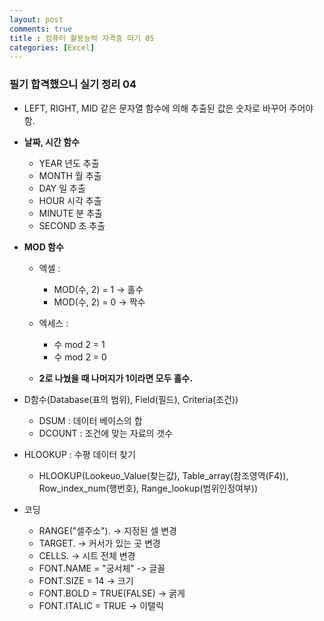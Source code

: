 ```yaml
---
layout: post
comments: true
title : 컴퓨터 활용능력 자격증 따기 05
categories: [Excel]
---
```


### 필기 합격했으니 실기 정리 04

* LEFT, RIGHT, MID 같은 문자열 함수에 의해 추출된 값은 숫자로 바꾸어 주어야 함.

* __날짜, 시간 함수__
  - YEAR 년도 추출
  - MONTH 월 추출
  - DAY 일 추출
  - HOUR 시각 추출
  - MINUTE 분 추출
  - SECOND 초 추출
  
* __MOD 함수__
  - 엑셀 :
    - MOD(수, 2) = 1 -> 홀수
    - MOD(수, 2) = 0 -> 짝수
  
  - 엑세스 :
    - 수 mod 2 = 1
    - 수 mod 2 = 0
    
  - __2로 나눴을 때 나머지가 1이라면 모두 홀수.__
  
* D함수(Database(표의 범위), Field(필드), Criteria(조건))
  - DSUM : 데이터 베이스의 합
  - DCOUNT : 조건에 맞는 자료의 갯수
  
* HLOOKUP : 수평 데이터 찾기
  - HLOOKUP(Lookeuo_Value(찾는값), Table_array(참조영역(F4)), Row_index_num(행번호), Range_lookup(범위인정여부))
 
* 코딩
  - RANGE("셀주소"). -> 지정된 셀 변경
  - TARGET. -> 커서가 있는 곳 변경
  - CELLS. -> 시트 전체 변경
  - FONT.NAME = "궁서체" -> 글꼴
  - FONT.SIZE = 14 -> 크기
  - FONT.BOLD = TRUE(FALSE) -> 굵게
  - FONT.ITALIC = TRUE -> 이탤릭
